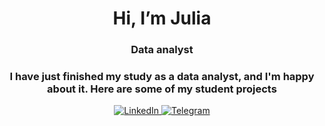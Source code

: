 <div id="header" align="center">
  <h1>Hi, I’m Julia</h1>
  <h3>Data analyst</h3>
  <h3>I have just finished my study as a data analyst, and I'm happy about it. Here are some of my student projects</h3>
</div>

<div id="socials" align="center">
  <a href="https://www.linkedin.com/in/julia-sokolova-9bb7218a">
    <img src="https://img.shields.io/badge/LinkedIn-blue?style=for-the-badge&logo=linkedin&logoColor=white" alt="LinkedIn"/>
  </a>
  <a href="https://t.me/@SokolovaYuuu">
    <img src="https://img.shields.io/badge/Telegram-blue?style=for-the-badge&logo=telegram&logoColor=white" alt="Telegram"/>
  </a>
</div>

<!---
SokolovaYuuu/SokolovaYuuu is a ✨ special ✨ repository because its `README.md` (this file) appears on your GitHub profile.
You can click the Preview link to take a look at your changes.
--->

